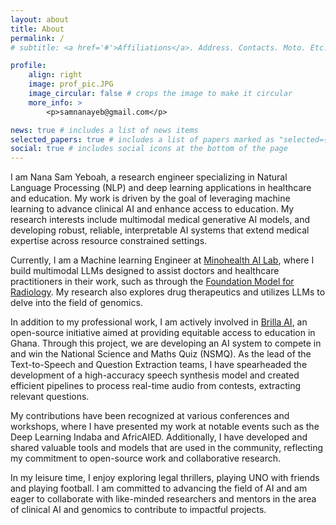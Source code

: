 ```yaml
---
layout: about
title: About
permalink: /
# subtitle: <a href='#'>Affiliations</a>. Address. Contacts. Moto. Etc.

profile:
    align: right
    image: prof_pic.JPG
    image_circular: false # crops the image to make it circular
    more_info: >
        <p>samnanayeb@gmail.com</p>

news: true # includes a list of news items
selected_papers: true # includes a list of papers marked as "selected={true}"
social: true # includes social icons at the bottom of the page
---
```


I am Nana Sam Yeboah, a research engineer specializing in Natural Language Processing (NLP) and deep learning applications in healthcare and education. My work is driven by the goal of leveraging machine learning to advance clinical AI and enhance access to education. My research interests include multimodal medical generative AI models, and developing robust, reliable, interpretable AI systems that extend medical expertise across resource constrained settings.

Currently, I am a Machine learning Engineer at [Minohealth AI Lab](https://www.minohealth.ai/), where I build multimodal LLMs designed to assist doctors and healthcare practitioners in their work, such as through the [Foundation Model for Radiology](<(https://gcgh.grandchallenges.org/grant/foundation-model-radiology)>). My research also explores drug therapeutics and utilizes LLMs to delve into the field of genomics.

In addition to my professional work, I am actively involved in [Brilla AI](https://github.com/brilla-ai/brilla-ai), an open-source initiative aimed at providing equitable access to education in Ghana. Through this project, we are developing an AI system to compete in and win the National Science and Maths Quiz (NSMQ). As the lead of the Text-to-Speech and Question Extraction teams, I have spearheaded the development of a high-accuracy speech synthesis model and created efficient pipelines to process real-time audio from contests, extracting relevant questions.

My contributions have been recognized at various conferences and workshops, where I have presented my work at notable events such as the Deep Learning Indaba and AfricAIED. Additionally, I have developed and shared valuable tools and models that are used in the community, reflecting my commitment to open-source work and collaborative research.

In my leisure time, I enjoy exploring legal thrillers, playing UNO with friends and playing football. I am committed to advancing the field of AI and am eager to collaborate with like-minded researchers and mentors in the area of clinical AI and genomics to contribute to impactful projects.
